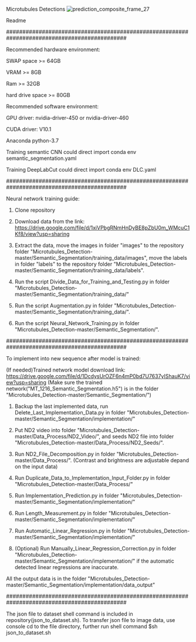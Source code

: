 Microtubules Detections
![prediction_composite_frame_27](https://user-images.githubusercontent.com/35823389/198718501-9fca0b77-b3f1-4135-b73d-05ae13a835c2.png)

Readme

#############################################################################################

Recommended hardware environment:

SWAP space >= 64GB

VRAM >= 8GB

Ram >= 32GB

hard drive space >= 80GB


Recommended software environment:

GPU driver: nvidia-driver-450 or nvidia-driver-460

CUDA driver: V10.1

Anaconda python-3.7

Training semantic CNN could direct import conda env semantic_segmentation.yaml

Training DeepLabCut could direct import conda env DLC.yaml

#############################################################################################

Neural network training guide:

1. Clone repository

2. Download data from the link: https://drive.google.com/file/d/1xiVPbgRNmHnDyBE8pZbU0m_WMcuC1Kf8/view?usp=sharing

3. Extract the data, move the images in folder "images" to the repository folder "Microtubules_Detection-master/Semantic_Segmentation/training_data/images",
move the labels in folder "labels" to the repository folder "Microtubules_Detection-master/Semantic_Segmentation/training_data/labels".

4. Run the script Divide_Data_for_Training_and_Testing.py in folder "Microtubules_Detection-master/Semantic_Segmentation/training_data/"

5. Run the script Augmentation.py in folder "Microtubules_Detection-master/Semantic_Segmentation/training_data/".

6. Run the script Neural_Network_Training.py in folder "Microtubules_Detection-master/Semantic_Segmentation/".

#############################################################################################

To implement into new sequence after model is trained:

(If needed)Trained network model download link: https://drive.google.com/file/d/1DcdysUrOZF6n4mP0bd7U7637yIShauK7/view?usp=sharing
(Make sure the trained network("MT_1216_Semantic_Segmentation.h5") is in the folder "Microtubules_Detection-master/Semantic_Segmentation/")

1. Backup the last implemented data, run Delete_Last_Implementation_Data.py in folder "Microtubules_Detection-master/Semantic_Segmentation/implementation/"

2. Put ND2 video into folder "Microtubules_Detection-master/Data_Process/ND2_Video/", and seeds ND2 file into folder "Microtubules_Detection-master/Data_Process/ND2_Seeds/".

3. Run ND2_File_Decomposition.py in folder "Microtubules_Detection-master/Data_Process/". (Contrast and brightness are adjustable depand on the input data)

4. Run Duplicate_Data_to_Implementation_Input_Folder.py in folder "Microtubules_Detection-master/Data_Process/"

5. Run Implementation_Prediction.py in folder "Microtubules_Detection-master/Semantic_Segmentation/implementation/"

6. Run Length_Measurement.py in folder "Microtubules_Detection-master/Semantic_Segmentation/implementation/"

7. Run Automatic_Linear_Regression.py in folder "Microtubules_Detection-master/Semantic_Segmentation/implementation/"

8. (Optional) Run Manually_Linear_Regression_Correction.py in folder "Microtubules_Detection-master/Semantic_Segmentation/implementation/" if the automatic detected linear regressions are inaccurate.

All the output data is in the folder "Microtubules_Detection-master/Semantic_Segmentation/implementation/data_output"

#############################################################################################

The json file to dataset shell command is included in repository(json_to_dataset.sh).
To transfer json file to image data, use console cd to the file directory, further run shell command $sh json_to_dataset.sh
